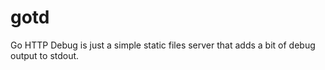 # gotd

Go HTTP Debug is just a simple static files server that adds a bit of debug output to stdout.


